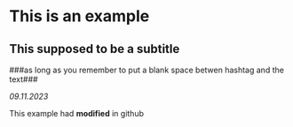 # This is an example #

## This supposed to be a subtitle ##
###as long as you remember to put a blank space betwen hashtag and the text###

*09.11.2023*

This example had **modified** in github
